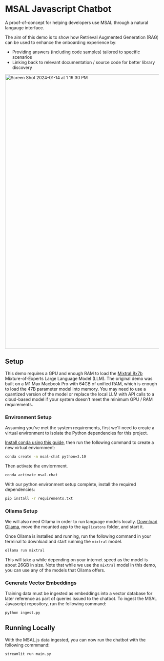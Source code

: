 # MSAL Javascript Chatbot

A proof-of-concept for helping developers use MSAL through a natural langauge interface. 

The aim of this demo is to show how Retrieval Augmented Generation (RAG) can be used to enhance the onboarding experience by: 

- Providing answers (including code samples) tailored to specific scenarios 
- Linking back to relevant documentation / source code for better library discovery

<img width="898" alt="Screen Shot 2024-01-14 at 1 19 30 PM" src="https://github.com/medhir/rag-chat-msal/assets/5160860/6150c118-ed4e-48fd-b172-9f736f38785d">

## Setup

This demo requires a GPU and enough RAM to load the [Mixtral 8x7b](https://mistral.ai/news/mixtral-of-experts/) Mixture-of-Experts Large Language Model (LLM). The original demo was built on a M1 Max Macbook Pro with 64GB of unified RAM, which is enough to load the 47B parameter model into memory. You may need to use a quantized version of the model or replace the local LLM with API calls to a cloud-based model if your system doesn't meet the minimum GPU / RAM requirements. 

### Environment Setup

Assuming you've met the system requirements, first we'll need to create a virtual environment to isolate the Python dependencies for this project. 

[Install conda using this guide](https://docs.conda.io/projects/conda/en/latest/user-guide/install/index.html), then run the following command to create a new virtual enviornment: 

```sh
conda create -n msal-chat python=3.10 
```

Then activate the enviornment. 

```sh
conda activate msal-chat
```

With our python environment setup complete, install the required dependencies: 

```sh
pip install -r requirements.txt
```

### Ollama Setup

We will also need Ollama in order to run language models locally. [Download Ollama](https://ollama.com/download), move the mounted app to the `Applicatons` folder, and start it.

Once Ollama is installed and running, run the following command in your terminal to download and start running the `mixtral` model.

```sh
ollama run mixtral
```

This will take a while depending on your internet speed as the model is about 26GB in size. Note that while we use the `mixtral` model in this demo, you can use any of the models that Ollama offers. 

### Generate Vector Embeddings

Training data must be ingested as embeddings into a vector database for later reference as part of queries issued to the chatbot. To ingest the MSAL Javascript repository, run the following command: 

```sh
python ingest.py
```

## Running Locally

With the MSAL.js data ingested, you can now run the chatbot with the following commmand: 

```sh
streamlit run main.py
```
